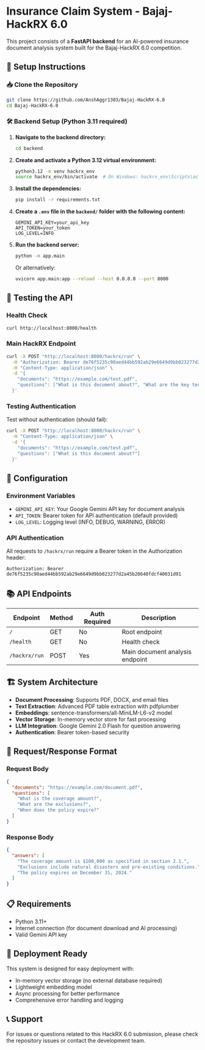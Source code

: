 # Insurance Claim System - Bajaj-HackRX 6.0

This project consists of a **FastAPI backend** for an AI-powered insurance document analysis system built for the Bajaj-HackRX 6.0 competition.

## 🚀 Setup Instructions

### 📥 Clone the Repository

```bash
git clone https://github.com/AnshAggr1303/Bajaj-HackRX-6.0
cd Bajaj-HackRX-6.0
```

### 🛠 Backend Setup (Python 3.11 required)

1. **Navigate to the backend directory:**
   ```bash
   cd backend
   ```

2. **Create and activate a Python 3.12 virtual environment:**
   ```bash
   python3.12 -m venv hackrx_env
   source hackrx_env/bin/activate  # On Windows: hackrx_env\Scripts\activate
   ```

3. **Install the dependencies:**
   ```bash
   pip install -r requirements.txt
   ```

4. **Create a `.env` file in the `backend/` folder with the following content:**
   ```env
   GEMINI_API_KEY=your_api_key
   API_TOKEN=your_token
   LOG_LEVEL=INFO
   ```

5. **Run the backend server:**
   ```bash
   python -m app.main
   ```
   
   Or alternatively:
   ```bash
   uvicorn app.main:app --reload --host 0.0.0.0 --port 8000
   ```

## 🧪 Testing the API

### Health Check
```bash
curl http://localhost:8000/health
```

### Main HackRX Endpoint
```bash
curl -X POST "http://localhost:8000/hackrx/run" \
  -H "Authorization: Bearer de76f5235c90aed44bb592ab29e6649d9bb023277d2a45b20640fdcf40031d91" \
  -H "Content-Type: application/json" \
  -d '{
    "documents": "https://example.com/test.pdf",
    "questions": ["What is this document about?", "What are the key terms?"]
  }'
```

### Testing Authentication
Test without authentication (should fail):
```bash
curl -X POST "http://localhost:8000/hackrx/run" \
  -H "Content-Type: application/json" \
  -d '{
    "documents": "https://example.com/test.pdf",
    "questions": ["What is this document about?"]
  }'
```

## 🔧 Configuration

### Environment Variables
- `GEMINI_API_KEY`: Your Google Gemini API key for document analysis
- `API_TOKEN`: Bearer token for API authentication (default provided)
- `LOG_LEVEL`: Logging level (INFO, DEBUG, WARNING, ERROR)

### API Authentication
All requests to `/hackrx/run` require a Bearer token in the Authorization header:
```
Authorization: Bearer de76f5235c90aed44bb592ab29e6649d9bb023277d2a45b20640fdcf40031d91
```

## 📚 API Endpoints

| Endpoint | Method | Auth Required | Description |
|----------|--------|---------------|-------------|
| `/` | GET | No | Root endpoint |
| `/health` | GET | No | Health check |
| `/hackrx/run` | POST | Yes | Main document analysis endpoint |

## 🏗️ System Architecture

- **Document Processing**: Supports PDF, DOCX, and email files
- **Text Extraction**: Advanced PDF table extraction with pdfplumber
- **Embeddings**: sentence-transformers/all-MiniLM-L6-v2 model
- **Vector Storage**: In-memory vector store for fast processing
- **LLM Integration**: Google Gemini 2.0 Flash for question answering
- **Authentication**: Bearer token-based security

## 📝 Request/Response Format

### Request Body
```json
{
  "documents": "https://example.com/document.pdf",
  "questions": [
    "What is the coverage amount?",
    "What are the exclusions?",
    "When does the policy expire?"
  ]
}
```

### Response Body
```json
{
  "answers": [
    "The coverage amount is $100,000 as specified in section 2.1.",
    "Exclusions include natural disasters and pre-existing conditions.",
    "The policy expires on December 31, 2024."
  ]
}
```

## 📋 Requirements

- Python 3.11+
- Internet connection (for document download and AI processing)
- Valid Gemini API key

## 🚀 Deployment Ready

This system is designed for easy deployment with:
- In-memory vector storage (no external database required)
- Lightweight embedding model
- Async processing for better performance
- Comprehensive error handling and logging

## 📞 Support

For issues or questions related to this HackRX 6.0 submission, please check the repository issues or contact the development team.
